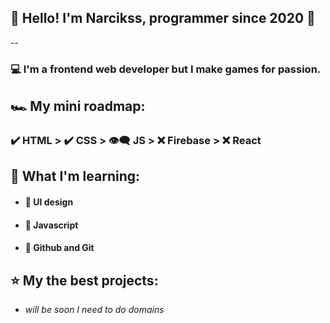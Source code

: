 ## 🤵 Hello! I'm Narcikss, programmer since 2020 🤖

--

### 💻 I'm a frontend web developer but I make games for passion.

## 🏎 My mini roadmap:
### ✔️ HTML > ✔️ CSS > 👁‍🗨 JS > ❌ Firebase > ❌ React

## 📒 What I'm learning:
- #### 🔰 UI design
- #### 🔰 Javascript
- #### 🔰 Github and Git

## ⭐️ My the best projects:
- *will be soon I need to do domains*
